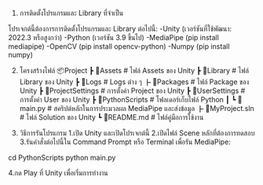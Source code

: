 1. การติดตั้งโปรแกรมและ Library ที่จำเป็น

โปรเจกต์นี้ต้องการการติดตั้งโปรแกรมและ Library ต่อไปนี้:
-Unity (เวอร์ชันที่ใช้พัฒนา: 2022.3 หรือสูงกว่า)
-Python (เวอร์ชัน 3.9 ขึ้นไป)
-MediaPipe (pip install mediapipe)
-OpenCV (pip install opencv-python)
-Numpy (pip install numpy)

2. โครงสร้างไฟล์
📦Project
 ┣ 📂Assets              # ไฟล์ Assets ของ Unity
 ┣ 📂Library             # ไฟล์ Library ของ Unity
 ┣ 📂Logs                # Logs ต่าง ๆ
 ┣ 📂Packages            # ไฟล์ Package ของ Unity
 ┣ 📂ProjectSettings     # การตั้งค่า Project ของ Unity
 ┣ 📂UserSettings        # การตั้งค่า User ของ Unity
 ┣ 📂PythonScripts       # โฟลเดอร์เก็บไฟล์ Python
 ┃ ┗ 📜main.py          # สคริปต์หลักในการประมวลผล MediaPipe และส่งข้อมูล
 ┣ 📜MyProject.sln       # ไฟล์ Solution ของ Unity
 ┗ 📜README.md           # ไฟล์คู่มือการใช้งาน

3. วิธีการรันโปรแกรม
 1.เปิด Unity และเปิดโปรเจกต์นี้
 2.เปิดไฟล์ Scene หลักที่ต้องการทดสอบ
 3.รันคำสั่งต่อไปนี้ใน Command Prompt หรือ Terminal เพื่อรัน MediaPipe:

  cd PythonScripts
  python main.py

 4.กด Play ที่ Unity เพื่อเริ่มการทำงาน

 
